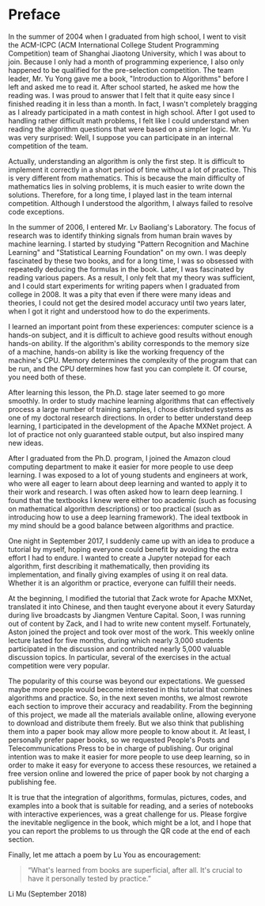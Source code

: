 # Preface

In the summer of 2004 when I graduated from high school, I went to visit the ACM-ICPC (ACM International College Student Programming Competition) team of Shanghai Jiaotong University, which I was about to join. Because I only had a month of programming experience, I also only happened to be qualified for the pre-selection competition. The team leader, Mr. Yu Yong gave me a book, "Introduction to Algorithms" before I left and asked me to read it. After school started, he asked me how the reading was. I was proud to answer that I felt that it quite easy since I finished reading it in less than a month. In fact, I wasn't completely bragging as I already participated in a math contest in high school. After I got used to handling rather difficult math problems, I felt like I could understand when reading the algorithm questions that were based on a simpler logic.  Mr. Yu was very surprised: Well, I suppose you can participate in an internal competition of the team.

Actually, understanding an algorithm is only the first step. It is difficult to implement it correctly in a short period of time without a lot of practice. This is very different from mathematics. This is because the main difficulty of mathematics lies in solving problems, it is much easier to write down the solutions. Therefore, for a long time, I played last in the team internal competition. Although I understood the algorithm, I always failed to resolve code exceptions.

In the summer of 2006, I entered Mr. Lv Baoliang's Laboratory. The focus of research was to identify thinking signals from human brain waves by machine learning. I started by studying "Pattern Recognition and Machine Learning" and "Statistical Learning Foundation" on my own. I was deeply fascinated by these two books, and for a long time, I was so obsessed with repeatedly deducing the formulas in the book. Later, I was fascinated by reading various papers. As a result, I only felt that my theory was sufficient, and I could start experiments for writing papers when I graduated from college in 2008.  It was a pity that even if there were many ideas and theories, I could not get the desired model accuracy until two years later, when I got it right and understood how to do the experiments.

I learned an important point from these experiences: computer science is a hands-on subject, and it is difficult to achieve good results without enough hands-on ability. If the algorithm's ability corresponds to the memory size of a machine, hands-on ability is like the working frequency of the machine's CPU. Memory determines the complexity of the program that can be run, and the CPU determines how fast you can complete it. Of course, you need both of these.

After learning this lesson, the Ph.D. stage later seemed to go more smoothly. In order to study machine learning algorithms that can effectively process a large number of training samples, I chose distributed systems as one of my doctoral research directions. In order to better understand deep learning, I participated in the development of the Apache MXNet project. A lot of practice not only guaranteed stable output, but also inspired many new ideas.

After I graduated from the Ph.D. program, I joined the Amazon cloud computing department to make it easier for more people to use deep learning. I was exposed to a lot of young students and engineers at work, who were all eager to learn about deep learning and wanted to apply it to their work and research. I was often asked how to learn deep learning. I found that the textbooks I knew were either too academic (such as focusing on mathematical algorithm descriptions) or too practical (such as introducing how to use a deep learning framework). The ideal textbook in my mind should be a good balance between algorithms and practice.

One night in September 2017, I suddenly came up with an idea to produce a tutorial by myself, hoping everyone could benefit by avoiding the extra effort I had to endure. I wanted to create a Jupyter notepad for each algorithm, first describing it mathematically, then providing its implementation, and finally giving examples of using it on real data. Whether it is an algorithm or practice, everyone can fulfill their needs.

At the beginning, I modified the tutorial that Zack wrote for Apache MXNet, translated it into Chinese, and then taught everyone about it every Saturday during live broadcasts by Jiangmen Venture Capital. Soon, I was running out of content by Zack, and I had to write new content myself. Fortunately, Aston joined the project and took over most of the work. This weekly online lecture lasted for five months, during which nearly 3,000 students participated in the discussion and contributed nearly 5,000 valuable discussion topics. In particular, several of the exercises in the actual competition were very popular.

The popularity of this course was beyond our expectations. We guessed maybe more people would become interested in this tutorial that combines algorithms and practice. So, in the next seven months, we almost rewrote each section to improve their accuracy and readability. From the beginning of this project, we made all the materials available online, allowing everyone to download and distribute them freely. But we also think that publishing them into a paper book may allow more people to know about it. At least, I personally prefer paper books, so we requested People's Posts and Telecommunications Press to be in charge of publishing. Our original intention was to make it easier for more people to use deep learning, so in order to make it easy for everyone to access these resources, we retained a free version online and lowered the price of paper book by not charging a publishing fee.

It is true that the integration of algorithms, formulas, pictures, codes, and examples into a book that is suitable for reading, and a series of notebooks with interactive experiences, was a great challenge for us. Please forgive the inevitable negligence in the book, which might be a lot, and I hope that you can report the problems to us through the QR code at the end of each section.

Finally, let me attach a poem by Lu You as encouragement:

> “What's learned from books are superficial, after all. It's crucial to have it personally tested by practice.”

Li Mu (September 2018)



